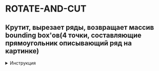 # ROTATE-AND-CUT
## Крутит, вырезает ряды, возвращает массив bounding box'ов(4 точки, составляющие прямоугольник описывающий ряд на картинке)  

<details><summary>Инструкция</summary>
<p>
```python
import bb_getter.bb_getter2 as bbox_getter  


NAME = "PATH_TO_IMAGE"
bboxes = bbox_getter.get_bb(NAME, save_path=save_path, verbose=0)  

```
</p>
</details>

By Кирилл Лалаянц и Владислав Дюжев  
For Geoscan with LOVE